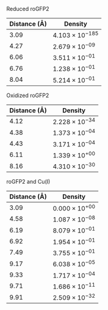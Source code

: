 Reduced roGFP2

| Distance (Å) | Density |
|-----------|-----------|
| 3.09 | $4.103 \times 10^{-185}$ |
| 4.27 | $2.679 \times 10^{-09}$ |
| 6.06 | $3.511 \times 10^{-01}$ |
| 6.76 | $1.238 \times 10^{-01}$ |
| 8.04 | $5.214 \times 10^{-01}$ |

Oxidized roGFP2

| Distance (Å) | Density |
|-----------|-----------|
| 4.12 | $2.228 \times 10^{-34}$ |
| 4.38 | $1.373 \times 10^{-04}$ |
| 4.43 | $3.171 \times 10^{-04}$ |
| 6.11 | $1.339 \times 10^{+00}$ |
| 8.16 | $4.310 \times 10^{-30}$ |

roGFP2 and Cu(I)

| Distance (Å) | Density |
|-----------|-----------|
| 3.09 | $0.000 \times 10^{+00}$ |
| 4.58 | $1.087 \times 10^{-08}$ |
| 6.19 | $8.079 \times 10^{-01}$ |
| 6.92 | $1.954 \times 10^{-01}$ |
| 7.49 | $3.755 \times 10^{-01}$ |
| 9.17 | $6.038 \times 10^{-05}$ |
| 9.33 | $1.717 \times 10^{-04}$ |
| 9.71 | $1.686 \times 10^{-11}$ |
| 9.91 | $2.509 \times 10^{-32}$ |
